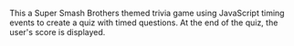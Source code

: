 This a Super Smash Brothers themed trivia game using JavaScript timing events to create a quiz with timed questions.  At the end of the quiz, the user's score is displayed.



